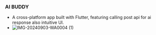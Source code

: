 ### AI BUDDY

- A cross-platform app built with Flutter, featuring calling post api for ai response  also  intuitive UI.
- ![IMG-20240903-WA0004 (1)](https://github.com/user-attachments/assets/91be8d49-6ed3-4a83-8522-f7beae6cb3f5)
